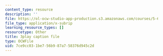 ```yaml
---
content_type: resource
description: ''
file: https://ol-ocw-studio-app-production.s3.amazonaws.com/courses/5-61-physical-chemistry-fall-2017/7ce9cc031be756b987a758376d945c2d_gkRRlmes_jE.vtt
file_type: application/x-subrip
learning_resource_types: []
resourcetype: Other
title: 3play caption file
type: OCWFile
uid: 7ce9cc03-1be7-56b9-87a7-58376d945c2d
---
```

